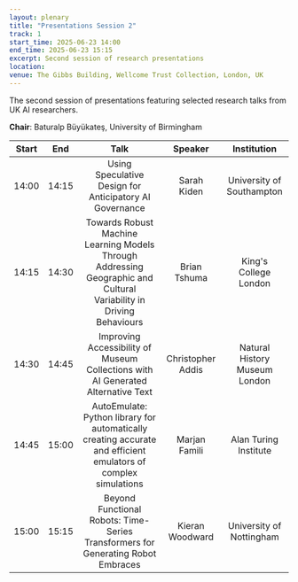 ```yaml
---
layout: plenary
title: "Presentations Session 2"
track: 1
start_time: 2025-06-23 14:00
end_time: 2025-06-23 15:15
excerpt: Second session of research presentations
location:
venue: The Gibbs Building, Wellcome Trust Collection, London, UK
---
```


The second session of presentations featuring selected research talks from UK AI researchers.

**Chair**: Baturalp Büyükateş, University of Birmingham

| Start   | End    | Talk                                                                                                                        | Speaker                |  Institution              |
|  :----: | :----: |   :----:                                                                                                                    |   :----:               |   :----:                  | 
| 14:00   | 14:15  | Using Speculative Design for Anticipatory AI Governance                                                                      | Sarah Kiden            | University of Southampton |
| 14:15   | 14:30  | Towards Robust Machine Learning Models Through Addressing Geographic and Cultural Variability in Driving Behaviours          | Brian Tshuma           | King's College London     |
| 14:30   | 14:45  | Improving Accessibility of Museum Collections with AI Generated Alternative Text                                             | Christopher Addis      | Natural History Museum London |
| 14:45   | 15:00  | AutoEmulate: Python library for automatically creating accurate and efficient emulators of complex simulations              | Marjan Famili          | Alan Turing Institute     |
| 15:00   | 15:15  | Beyond Functional Robots: Time-Series Transformers for Generating Robot Embraces                                             | Kieran Woodward        | University of Nottingham  |
